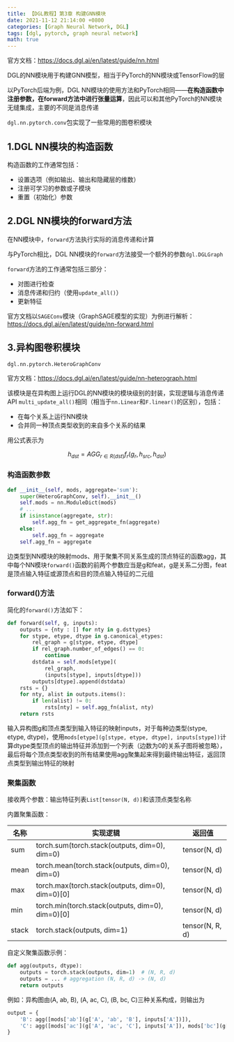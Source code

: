 ```yaml
---
title: 【DGL教程】第3章 构建GNN模块
date: 2021-11-12 21:14:00 +0800
categories: [Graph Neural Network, DGL]
tags: [dgl, pytorch, graph neural network]
math: true
---
```

官方文档：<https://docs.dgl.ai/en/latest/guide/nn.html>

DGL的NN模块用于构建GNN模型，相当于PyTorch的NN模块或TensorFlow的层

以PyTorch后端为例，DGL NN模块的使用方法和PyTorch相同——**在构造函数中注册参数，在forward方法中进行张量运算**，因此可以和其他PyTorch的NN模块无缝集成，主要的不同是消息传递

`dgl.nn.pytorch.conv`包实现了一些常用的图卷积模块

## 1.DGL NN模块的构造函数
构造函数的工作通常包括：
* 设置选项（例如输出、输出和隐藏层的维数）
* 注册可学习的参数或子模块
* 重置（初始化）参数

## 2.DGL NN模块的forward方法
在NN模块中，`forward`方法执行实际的消息传递和计算

与PyTorch相比，DGL NN模块的`forward`方法接受一个额外的参数`dgl.DGLGraph`

`forward`方法的工作通常包括三部分：
* 对图进行检查
* 消息传递和归约（使用`update_all()`）
* 更新特征

官方文档以`SAGEConv`模块（GraphSAGE模型的实现）为例进行解析：
<https://docs.dgl.ai/en/latest/guide/nn-forward.html>

## 3.异构图卷积模块
`dgl.nn.pytorch.HeteroGraphConv`

官方文档：<https://docs.dgl.ai/en/latest/guide/nn-heterograph.html>

该模块是在异构图上运行DGL的NN模块的模块级别的封装，实现逻辑与消息传递API `multi_update_all()`相同（相当于`nn.Linear`和`F.linear()`的区别），包括：
* 在每个关系上运行NN模块
* 合并同一种顶点类型收到的来自多个关系的结果

用公式表示为

$$h_{dst}={AGG}_{r \in R(dst)}f_r(g_r,h_{src},h_{dst})$$

### 构造函数参数
```python
def __init__(self, mods, aggregate='sum'):
    super(HeteroGraphConv, self).__init__()
    self.mods = nn.ModuleDict(mods)
    # ...
    if isinstance(aggregate, str):
        self.agg_fn = get_aggregate_fn(aggregate)
    else:
        self.agg_fn = aggregate
    self.agg_fn = aggregate
```

边类型到NN模块的映射mods、用于聚集不同关系生成的顶点特征的函数agg，其中每个NN模块`forward()`函数的前两个参数应当是g和feat，g是关系二分图，feat是顶点输入特征或源顶点和目的顶点输入特征的二元组

### forward()方法
简化的`forward()`方法如下：

```python
def forward(self, g, inputs):
    outputs = {nty : [] for nty in g.dsttypes}
    for stype, etype, dtype in g.canonical_etypes:
        rel_graph = g[stype, etype, dtype]
        if rel_graph.number_of_edges() == 0:
            continue
        dstdata = self.mods[etype](
            rel_graph,
            (inputs[stype], inputs[dtype]))
        outputs[dtype].append(dstdata)
    rsts = {}
    for nty, alist in outputs.items():
        if len(alist) != 0:
            rsts[nty] = self.agg_fn(alist, nty)
    return rsts
```

输入异构图g和顶点类型到输入特征的映射inputs，对于每种边类型(stype, etype, dtype)，使用`mods[etype](g[stype, etype, dtype], inputs[stype])`计算dtype类型顶点的输出特征并添加到一个列表（边数为0的关系子图将被忽略），最后将每个顶点类型收到的所有结果使用agg聚集起来得到最终输出特征，返回顶点类型到输出特征的映射

### 聚集函数
接收两个参数：输出特征列表`List[tensor(N, d)]`和该顶点类型名称

内置聚集函数：

| 名称 | 实现逻辑 | 返回值 |
| --- | --- | --- |
| sum | torch.sum(torch.stack(outputs, dim=0), dim=0) | tensor(N, d) |
| mean | torch.mean(torch.stack(outputs, dim=0), dim=0) | tensor(N, d) |
| max | torch.max(torch.stack(outputs, dim=0), dim=0)[0] | tensor(N, d) |
| min | torch.min(torch.stack(outputs, dim=0), dim=0)[0] | tensor(N, d) |
| stack | torch.stack(outputs, dim=1) | tensor(N, R, d) |

自定义聚集函数示例：

```python
def agg(outputs, dtype):
    outputs = torch.stack(outputs, dim=1)  # (N, R, d)
    outputs = ... # aggregation (N, R, d) -> (N, d)
    return outputs
```

例如：异构图由(A, ab, B), (A, ac, C), (B, bc, C)三种关系构成，则输出为

```python
output = {
    'B': agg([mods['ab'](g['A', 'ab', 'B'], inputs['A'])]),
    'C': agg([mods['ac'](g['A', 'ac', 'C'], inputs['A']), mods['bc'](g['B', 'bc', 'C'], inputs['B']))
}
```
